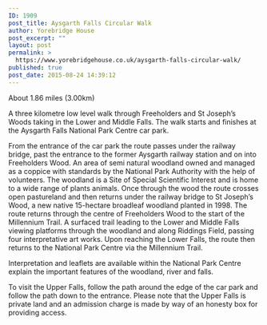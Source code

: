 ```yaml
---
ID: 1909
post_title: Aysgarth Falls Circular Walk
author: Yorebridge House
post_excerpt: ""
layout: post
permalink: >
  https://www.yorebridgehouse.co.uk/aysgarth-falls-circular-walk/
published: true
post_date: 2015-08-24 14:39:12
---
```

About 1.86 miles (3.00km)

A three kilometre low level walk through Freeholders and St Joseph’s Woods taking in the Lower and Middle Falls. The walk starts and finishes at the Aysgarth Falls National Park Centre car park.

From the entrance of the car park the route passes under the railway bridge, past the entrance to the former Aysgarth railway station and on into Freeholders Wood. An area of semi natural woodland owned and managed as a coppice with standards by the National Park Authority with the help of volunteers. The woodland is a Site of Special Scientific Interest and is home to a wide range of plants animals. Once through the wood the route crosses open pastureland and then returns under the railway bridge to St Joseph’s Wood, a new native 15-hectare broadleaf woodland planted in 1998. The route returns through the centre of Freeholders Wood to the start of the Millennium Trail. A surfaced trail leading to the Lower and Middle Falls viewing platforms through the woodland and along Riddings Field, passing four interpretative art works. Upon reaching the Lower Falls, the route then returns to the National Park Centre via the Millennium Trail.

Interpretation and leaflets are available within the National Park Centre explain the important features of the woodland, river and falls.

To visit the Upper Falls, follow the path around the edge of the car park and follow the path down to the entrance. Please note that the Upper Falls is private land and an admission charge is made by way of an honesty box for providing access.